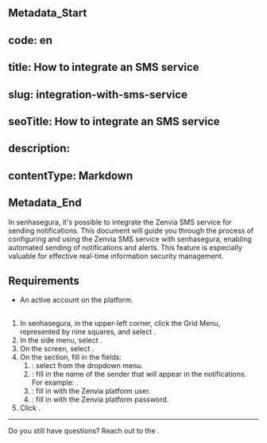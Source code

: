 ## Metadata_Start 
## code: en
## title: How to integrate an SMS service 
## slug: integration-with-sms-service 
## seoTitle: How to integrate an SMS service 
## description:  
## contentType: Markdown 
## Metadata_End
In senhasegura, it's possible to integrate the Zenvia SMS service for sending notifications. This document will guide you through the process of configuring and using the Zenvia SMS service with senhasegura, enabling automated sending of notifications and alerts. This feature is especially valuable for effective real-time information security management.

## Requirements

* An active account on the  platform.

  ## 

1. In senhasegura, in the upper-left corner, click the Grid Menu, represented by nine squares, and select .  
2. In the side menu, select .  
3. On the  screen, select .  
4. On the  section, fill in the fields:  
   1. : select  from the dropdown menu.  
   2. : fill in the name of the sender that will appear in the notifications. For example: .  
   3. : fill in with the Zenvia platform user.  
   4. : fill in with the Zenvia platform password.  
5. Click .

***

Do you still have questions? Reach out to the .